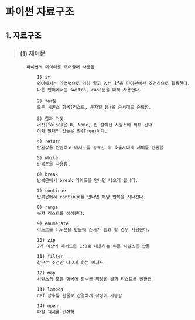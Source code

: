 # 파이썬 자료구조 

## 1. 자료구조
>   ### (1) 제어문
            파이썬의 데이터를 제어할때 사용함

                1) if
                영어에서는 가정법으로 익히 알고 있는 if을 파이썬에선 조건식으로 활용한다. 
                다른 언어에서는 switch, case문을 대체 사용한다. 

                2) for문
                모든 시퀀스 항목(리스트, 문자열 등)을 순서대로 순회함.

                3) 참과 거짓
                거짓(false)은 0, None, 빈 컬렉션 시퀀스에 의해 된다. 
                이와 반대의 값들은 참(True)이다.

                4) return 
                반환값을 반환하고 메서드를 종료한 후 호출자에게 제어를 반환함

                5) while 
                반복문을 사용함.

                6) break
                반복문에서 break 키워드를 만나면 나오게 됩니다. 

                7) continue
                반복문에서 continue를 만나면 해당 반복을 지나간다.

                8) range
                숫자 리스트를 생성한다.
                
                9) enumerate
                리스트를 for문을 만들때 순서가 필요 할 경우 사용한다.

                10) zip
                2개 이상의 메서드를 1:1로 대응하는 튜플 시퀀스를 만듬 

                11) filter
                참으로 조건만 나오게 하는 메서드

                12) map
                시퀀스의 모든 항목에 함수를 적용한 결과 리스트를 반환함

                13) lambda
                def 함수를 한줄로 간결하게 작성이 가능함

                14) open
                파일 객체를 반환함